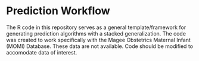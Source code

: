 # Prediction Workflow

The R code in this repository serves as a general template/framework for generating prediction algorithms with a stacked generalization. The code was created to work specifically with the Magee Obstetrics Maternal Infant (MOMI) Database. These data are not available. Code should be modified to accomodate data of interest.
